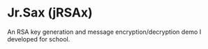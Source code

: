# Jr.Sax (jRSAx)

An RSA key generation and message encryption/decryption demo I developed for school.
